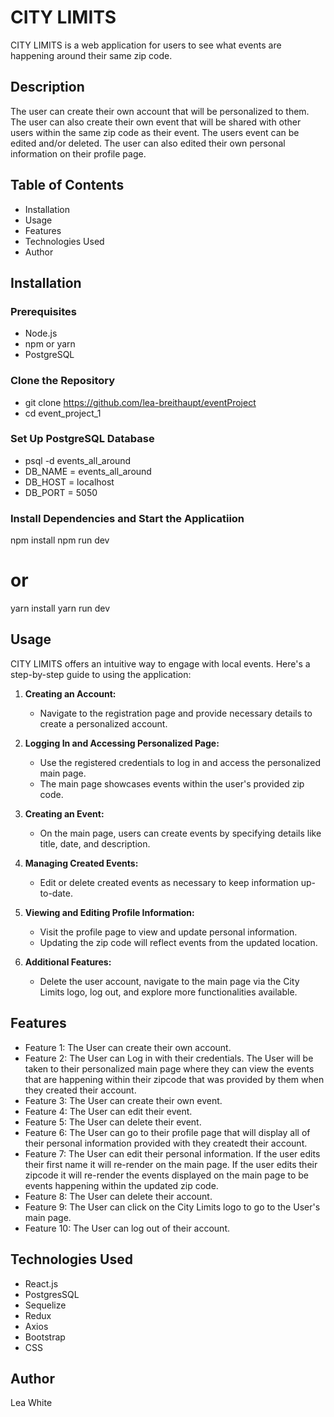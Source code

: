 # CITY LIMITS

CITY LIMITS is a web application for users to see what events are happening around their same zip code. 

## Description

The user can create their own account that will be personalized to them. The user can also create their own event that will be shared with other users within the same zip code as their event. The users event can be edited and/or deleted. The user can also edited their own personal information on their profile page. 

## Table of Contents

- Installation
- Usage
- Features
- Technologies Used
- Author

## Installation

### Prerequisites

- Node.js
- npm or yarn
- PostgreSQL

### Clone the Repository

- git clone https://github.com/lea-breithaupt/eventProject
- cd event_project_1

### Set Up PostgreSQL Database

- psql -d events_all_around
- DB_NAME = events_all_around
- DB_HOST = localhost
- DB_PORT = 5050

### Install Dependencies and Start the Applicatiion

npm install
npm run dev
# or
yarn install
yarn run dev

## Usage

CITY LIMITS offers an intuitive way to engage with local events. Here's a step-by-step guide to using the application:

1. **Creating an Account:**
   - Navigate to the registration page and provide necessary details to create a personalized account.

2. **Logging In and Accessing Personalized Page:**
   - Use the registered credentials to log in and access the personalized main page.
   - The main page showcases events within the user's provided zip code.

3. **Creating an Event:**
   - On the main page, users can create events by specifying details like title, date, and description.

4. **Managing Created Events:**
   - Edit or delete created events as necessary to keep information up-to-date.

5. **Viewing and Editing Profile Information:**
   - Visit the profile page to view and update personal information.
   - Updating the zip code will reflect events from the updated location.

6. **Additional Features:**
   - Delete the user account, navigate to the main page via the City Limits logo, log out, and explore more functionalities available.

## Features

- Feature 1: The User can create their own account. 
- Feature 2: The User can Log in with their credentials. The User will be taken to their personalized main page where they can view the events that are happening within their zipcode that was provided by them when they created their account.
- Feature 3: The User can create their own event.
- Feature 4: The User can edit their event.
- Feature 5: The User can delete their event.
- Feature 6: The User can go to their profile page that will display all of their personal information provided with they createdt their account.
- Feature 7: The User can edit their personal information. If the user edits their first name it will re-render on the main page. If the user edits their zipcode it will re-render the events displayed on the main page to be events happening within the updated zip code. 
- Feature 8: The User can delete their account.
- Feature 9: The User can click on the City Limits logo to go to the User's main page. 
- Feature 10: The User can log out of their account. 

## Technologies Used

- React.js
- PostgresSQL
- Sequelize
- Redux
- Axios
- Bootstrap
- CSS

## Author

Lea White